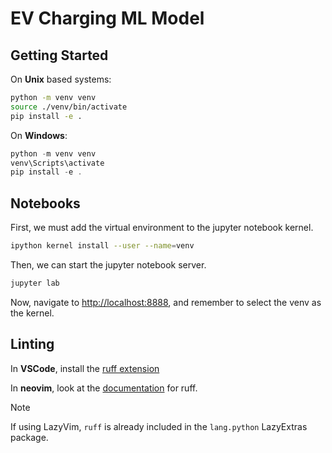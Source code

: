 # EV Charging ML Model

## Getting Started

On **Unix** based systems:

```bash
python -m venv venv
source ./venv/bin/activate
pip install -e .
```

On **Windows**:

```ps1
python -m venv venv
venv\Scripts\activate
pip install -e .
```

## Notebooks

First, we must add the virtual environment to the jupyter notebook kernel.

```bash
ipython kernel install --user --name=venv
```

Then, we can start the jupyter notebook server.

```bash
jupyter lab
```

Now, navigate to [http://localhost:8888](http://localhost:8888), and remember to select the venv as the kernel.

## Linting

In **VSCode**, install the [ruff extension](https://marketplace.visualstudio.com/items?itemName=charliermarsh.ruff)

In **neovim**, look at the [documentation](https://docs.astral.sh/ruff/editors/setup/#neovim) for ruff.
> [!NOTE]
> If using LazyVim, `ruff` is already included in the `lang.python` LazyExtras package.
